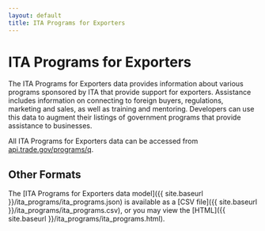 ```yaml
---
layout: default
title: ITA Programs for Exporters
---
```


# ITA Programs for Exporters

The ITA Programs for Exporters data provides information about various programs sponsored by ITA that provide support for exporters. Assistance includes information on connecting to foreign buyers, regulations, marketing and sales, as well as training and mentoring. Developers can use this data to augment their listings of government programs that provide assistance to businesses.

All ITA Programs for Exporters data can be accessed from [api.trade.gov/programs/q](http://api.trade.gov/programs/q).

## Other Formats

The [ITA Programs for Exporters data model]({{ site.baseurl }}/ita_programs/ita_programs.json) is available as a [CSV file]({{ site.baseurl }}/ita_programs/ita_programs.csv), or you may view the [HTML]({{ site.baseurl }}/ita_programs/ita_programs.html).

